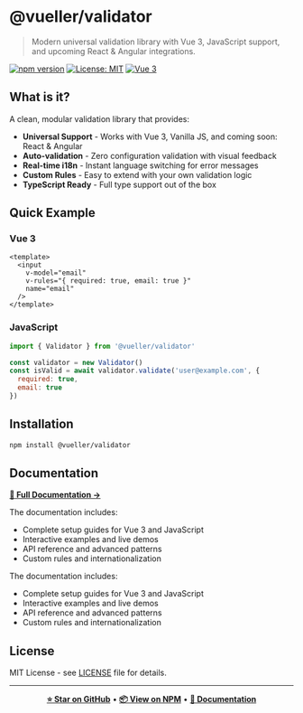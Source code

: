 # @vueller/validator

> Modern universal validation library with Vue 3, JavaScript support, and upcoming React & Angular integrations.

[![npm version](https://img.shields.io/npm/v/@vueller/validator.svg)](https://www.npmjs.com/package/@vueller/validator)
[![License: MIT](https://img.shields.io/badge/License-MIT-yellow.svg)](https://opensource.org/licenses/MIT)
[![Vue 3](https://img.shields.io/badge/Vue-3.x-brightgreen.svg)](https://vuejs.org/)

## What is it?

A clean, modular validation library that provides:

- **Universal Support** - Works with Vue 3, Vanilla JS, and coming soon: React & Angular
- **Auto-validation** - Zero configuration validation with visual feedback
- **Real-time i18n** - Instant language switching for error messages
- **Custom Rules** - Easy to extend with your own validation logic
- **TypeScript Ready** - Full type support out of the box

## Quick Example

### Vue 3
```vue
<template>
  <input 
    v-model="email" 
    v-rules="{ required: true, email: true }" 
    name="email" 
  />
</template>
```

### JavaScript
```javascript
import { Validator } from '@vueller/validator'

const validator = new Validator()
const isValid = await validator.validate('user@example.com', { 
  required: true, 
  email: true 
})
```

## Installation

```bash
npm install @vueller/validator
```

## Documentation

**[📖 Full Documentation →](https://vueller.github.io/validator/)**

The documentation includes:
- Complete setup guides for Vue 3 and JavaScript
- Interactive examples and live demos
- API reference and advanced patterns
- Custom rules and internationalization

The documentation includes:
- Complete setup guides for Vue 3 and JavaScript
- Interactive examples and live demos
- API reference and advanced patterns
- Custom rules and internationalization

## License

MIT License - see [LICENSE](LICENSE) file for details.

---

<div align="center">

**[⭐ Star on GitHub](https://github.com/vueller/validator)** • **[📦 View on NPM](https://www.npmjs.com/package/@vueller/validator)** • **[📖 Documentation](https://vueller.github.io/validator/)**

</div>